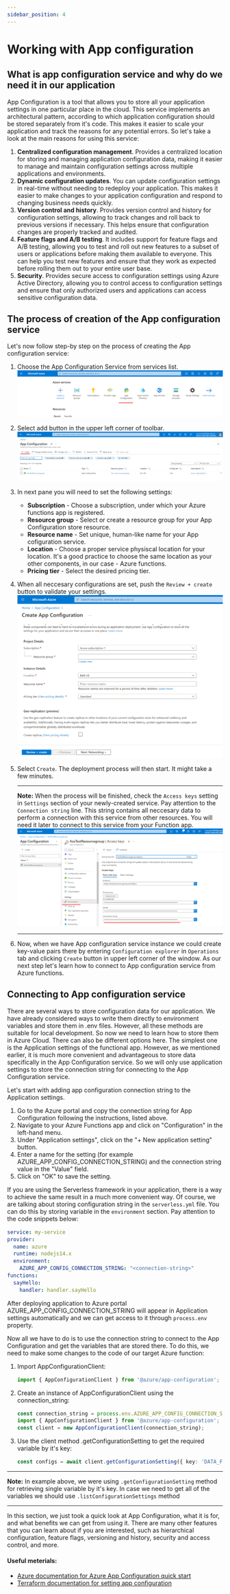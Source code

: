 ```yaml
---
sidebar_position: 4
---
```


# Working with App configuration

## What is app configuration service and why do we need it in our application

App Configuration is a tool that allows you to store all your application settings in one particular place in the cloud. This service implements an architectural pattern, according to which application configuration should be stored separately from it's code. This makes it easier to scale your application and track the reasons for any potential errors. So let's take a look at the main reasons for using this service:

1. __Centralized configuration management__. Provides a centralized location for storing and managing application configuration data, making it easier to manage and maintain configuration settings across multiple applications and environments.
2. __Dynamic configuration updates__. You can update configuration settings in real-time without needing to redeploy your application. This makes it easier to make changes to your application configuration and respond to changing business needs quickly.
3. __Version control and history__. Provides version control and history for configuration settings, allowing to track changes and roll back to previous versions if necessary. This helps ensure that configuration changes are properly tracked and audited.
4. __Feature flags and A/B testing__. It includes support for feature flags and A/B testing, allowing you to test and roll out new features to a subset of users or applications before making them available to everyone. This can help you test new features and ensure that they work as expected before rolling them out to your entire user base. 
5. __Security__. Provides secure access to configuration settings using Azure Active Directory, allowing you to control access to configuration settings and ensure that only authorized users and applications can access sensitive configuration data.

## The process of creation of the App configuration service

Let's now follow step-by step on the process of creating the App configuration service:

1. Choose the App Configuration Service from services list. ![img.png](assets/app_config/app_config.png)
2. Select add button in the upper left corner of toolbar. ![img.png](assets/app_config/app_config_create.png)
3. In next pane you will need to set the following settings:
    - __Subscription__ - Choose a subscription, under which your Azure functions app is registered. 
    - __Resource group__ - Select or create a resource group for your App Configuration store resource.
    - __Resource name__ - Set unique, human-like name for your App cofiguration service.  
    - __Location__ - Choose a proper service physiscal location for your location. It's a good practice to choose the same location as your other components, in our case - Azure functions. 
    - __Pricing tier__ - Select the desired pricing tier.
4. When all neccesary configurations are set, push the `Review + create` button to validate your settings. ![img.png](assets/app_config/app_config_setting.png)
5. Select `Create`. The deployment process will then start. It might take a few minutes.

    ---
    __Note:__
    When the process will be finished, check the `Access keys` setting in `Settings` section of your newly-created service. Pay attention to the `Connection string` line. This string contains all neccesary data to perform a connection with this service from other resources. You will need it later to connect to this service from your Function app. ![img.png](assets/app_config/connection_string.png)

    ---
6. Now, when we have App configuration service instance we could create key-value pairs there by entering `Configuration explorer` in `Operations` tab and clicking `Create` button in upper left corner of the window. As our next step let's learn how to connect to App configuration service from Azure functions.

## Connecting to App configuration service

There are several ways to store configuration data for our application. We have already considered ways to write them directly to environment variables and store them in .env files. However, all these methods are suitable for local development. So now we need to learn how to store them in Azure Cloud. There can also be different options here. The simplest one is the Application settings of the functional app. However, as we mentioned earlier, it is much more convenient and advantageous to store data specifically in the App Configuration service. So we will only use application settings to store the connection string for connecting to the App Configuration service.

Let's start with adding app configuration connection string to the Application settings. 
1. Go to the Azure portal and copy the connection string for App Configuration following the instructions, listed above.
2. Navigate to your Azure Functions app and click on "Configuration" in the left-hand menu.
3. Under "Application settings", click on the "+ New application setting" button.
4. Enter a name for the setting (for example AZURE_APP_CONFIG_CONNECTION_STRING) and the connection string value in the "Value" field.
5. Click on "OK" to save the setting.

If you are using the Serverless framework in your application, there is a way to achieve the same result in a much more convenient way. Of course, we are talking about storing configuration string in the `serverless.yml` file. You can do this by storing variable in the `environment` section. Pay attention to the code snippets below:
```yaml
service: my-service
provider:
  name: azure
  runtime: nodejs14.x
  environment:
    AZURE_APP_CONFIG_CONNECTION_STRING: "<connection-string>"
functions:
  sayHello:
    handler: handler.sayHello
```

After deploying application to Azure portal AZURE_APP_CONFIG_CONNECTION_STRING will appear in Application settings automatically and we can get access to it through `process.env` property.

Now all we have to do is to use the connection string to connect to the App Configuration and get the variables that are stored there. To do this, we need to make some changes to the code of our target Azure function:

1. Import AppConfigurationClient:
    ```ts
    import { AppConfigurationClient } from '@azure/app-configuration';
    ```
2. Create an instance of AppConfigurationClient using the connection_string:
    ```ts
    const connection_string = process.env.AZURE_APP_CONFIG_CONNECTION_STRING;
    import { AppConfigurationClient } from '@azure/app-configuration';
    const client = new AppConfigurationClient(connection_string);
    ```
3. Use the client method .getConfigurationSetting to get the required variable by it's key:
    ```ts
    const configs = await client.getConfigurationSetting({ key: 'DATA_FROM_APP_CONFIG' });
    ```
---
__Note:__
In example above, we were using `.getConfigurationSetting` method for retrieving single variable by it's key. In case we need to get all of the variables we should use `.listConfigurationSettings` method

---

In this section, we just took a quick look at App Configuration, what it is for, and what benefits we can get from using it. There are many other features that you can learn about if you are interested, such as hierarchical configuration, feature flags, versioning and history, security and access control, and more.

#### Useful meterials:
 - [Azure documentation for Azure App Configuration quick start ](https://learn.microsoft.com/en-us/azure/azure-app-configuration/quickstart-javascript)
 - [Terraform documentation for setting app configuration](https://registry.terraform.io/providers/hashicorp/azurerm/latest/docs/resources/app_configuration.html)

